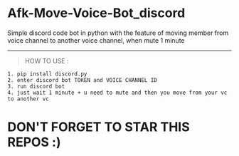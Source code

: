 # Afk-Move-Voice-Bot_discord
Simple discord code bot in python with the feature of moving member from voice channel to another voice channel, when mute 1 minute 

---
> HOW TO USE : </br>
```
1. pip install discord.py
2. enter discord bot TOKEN and VOICE CHANNEL ID
3. run discord bot
4. just wait 1 minute + u need to mute and then you move from your vc to another vc
```

# DON'T FORGET TO STAR THIS REPOS :)
